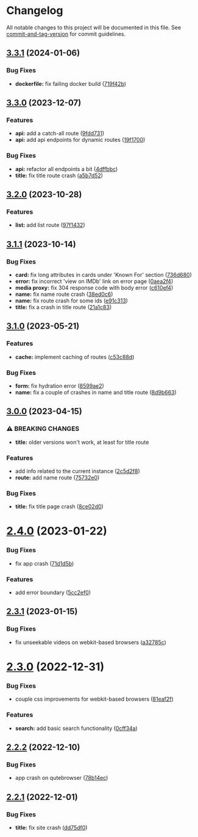 # Changelog

All notable changes to this project will be documented in this file. See [commit-and-tag-version](https://github.com/absolute-version/commit-and-tag-version) for commit guidelines.

## [3.3.1](https://github.com/zyachel/libremdb/compare/v3.3.0...v3.3.1) (2024-01-06)


### Bug Fixes

* **dockerfile:** fix failing docker build ([719f42b](https://github.com/zyachel/libremdb/commit/719f42b5e6f6bafc0807986b6198dbbe1cb271ab))

## [3.3.0](https://github.com/zyachel/libremdb/compare/v3.2.0...v3.3.0) (2023-12-07)


### Features

* **api:** add a catch-all route ([9fdd731](https://github.com/zyachel/libremdb/commit/9fdd7311368411d59784977f77d1af103ae16543))
* **api:** add api endpoints for dynamic routes ([19f1700](https://github.com/zyachel/libremdb/commit/19f1700a55867c1fb8d6c11431bd4557e7520de1))


### Bug Fixes

* **api:** refactor all endpoints a bit ([4dffbbc](https://github.com/zyachel/libremdb/commit/4dffbbc0ec870a8f9a56e4ee62e6a6c472552f6a))
* **title:** fix title route crash ([a5b7d52](https://github.com/zyachel/libremdb/commit/a5b7d527833a67f40f992c13bbe391884c0d1f82))

## [3.2.0](https://github.com/zyachel/libremdb/compare/v3.1.1...v3.2.0) (2023-10-28)


### Features

* **list:** add list route ([97f1432](https://github.com/zyachel/libremdb/commit/97f1432ac5d23206229d806b7cb3e04af6dec36f))

## [3.1.1](https://github.com/zyachel/libremdb/compare/v3.1.0...v3.1.1) (2023-10-14)


### Bug Fixes

* **card:** fix long attributes in cards under 'Known For' section ([736d680](https://github.com/zyachel/libremdb/commit/736d6802430a3f4f364915f3df93fc548a51ebf1))
* **error:** fix incorrect 'view on IMDb' link on error page ([0aea2f4](https://github.com/zyachel/libremdb/commit/0aea2f47dad6eb78e319ea1abd8c444f2cba4424))
* **media proxy:** fix 304 response code with body error ([c610ef4](https://github.com/zyachel/libremdb/commit/c610ef4d1be39c122715a0eb200155537e7d6abf))
* **name:** fix name route crash ([38ed0c6](https://github.com/zyachel/libremdb/commit/38ed0c62177532b93f61af4172ffa6e5b9995bdc))
* **name:** fix route crash for some ids ([e91c313](https://github.com/zyachel/libremdb/commit/e91c313f127632f1bd44d190af71bc841bbe87b7))
* **title:** fix a crash in title route ([21a1c83](https://github.com/zyachel/libremdb/commit/21a1c83d95b703fa08cdb96c206626f22d5366c9))

## [3.1.0](https://github.com/zyachel/libremdb/compare/v3.0.0...v3.1.0) (2023-05-21)


### Features

* **cache:** implement caching of routes ([c53c88d](https://github.com/zyachel/libremdb/commit/c53c88db9bf98258547e2ca512f864800821cb1f))


### Bug Fixes

* **form:** fix hydration error ([8599ae2](https://github.com/zyachel/libremdb/commit/8599ae2c5ac11f2818f56c9f7de7666a38b4386c))
* **name:** fix a couple of crashes in name and title route ([8d9b663](https://github.com/zyachel/libremdb/commit/8d9b6630a576b7e8331eb5431cd90d02733b4917))

## [3.0.0](https://github.com/zyachel/libremdb/compare/v2.4.0...v3.0.0) (2023-04-15)


### ⚠ BREAKING CHANGES

* **title:** older versions won't work, at least for title route

### Features

* add info related to the current instance ([2c5d2f8](https://github.com/zyachel/libremdb/commit/2c5d2f86e46a52223f07d573b152bad5174ee2d9))
* **route:** add name route ([75732e0](https://github.com/zyachel/libremdb/commit/75732e00869f9777e87e767a48648996345f02f7))


### Bug Fixes

* **title:** fix title page crash ([8ce02d0](https://github.com/zyachel/libremdb/commit/8ce02d02364c8e1f03a8b16594bc20ee6766a8c6))

# [2.4.0](https://github.com/zyachel/libremdb/compare/v2.3.1...v2.4.0) (2023-01-22)


### Bug Fixes

* fix app crash ([71d1d5b](https://github.com/zyachel/libremdb/commit/71d1d5b34e2866729ae0c96c59ea51e8d1a3dcca))


### Features

* add error boundary ([5cc2ef0](https://github.com/zyachel/libremdb/commit/5cc2ef02cec0b31c5d449e189a054fbef5801f60))



## [2.3.1](https://github.com/zyachel/libremdb/compare/v2.3.0...v2.3.1) (2023-01-15)


### Bug Fixes

* fix unseekable videos on webkit-based browsers ([a32785c](https://github.com/zyachel/libremdb/commit/a32785ce00b638e9079f0924fd9b00f98c077348))



# [2.3.0](https://github.com/zyachel/libremdb/compare/v2.2.2...v2.3.0) (2022-12-31)


### Bug Fixes

* couple css improvements for webkit-based browsers ([81eaf2f](https://github.com/zyachel/libremdb/commit/81eaf2fd5e5980c0c4d59a8805cf541fa8fe51f9))


### Features

* **search:** add basic search functionality ([0cff34a](https://github.com/zyachel/libremdb/commit/0cff34a766b09ba17be2a89f6290889dbf225436))



## [2.2.2](https://github.com/zyachel/libremdb/compare/v2.2.1...v2.2.2) (2022-12-10)


### Bug Fixes

* app crash on qutebrowser ([78b14ec](https://github.com/zyachel/libremdb/commit/78b14ec07955d29403b8b5ae0d449f38eea2bbc5))



## [2.2.1](https://github.com/zyachel/libremdb/compare/v2.2.0...v2.2.1) (2022-12-01)


### Bug Fixes

* **title:** fix site crash ([dd75df0](https://github.com/zyachel/libremdb/commit/dd75df01eb7c03d8945a8bd20ed231a66bd88b8f))
